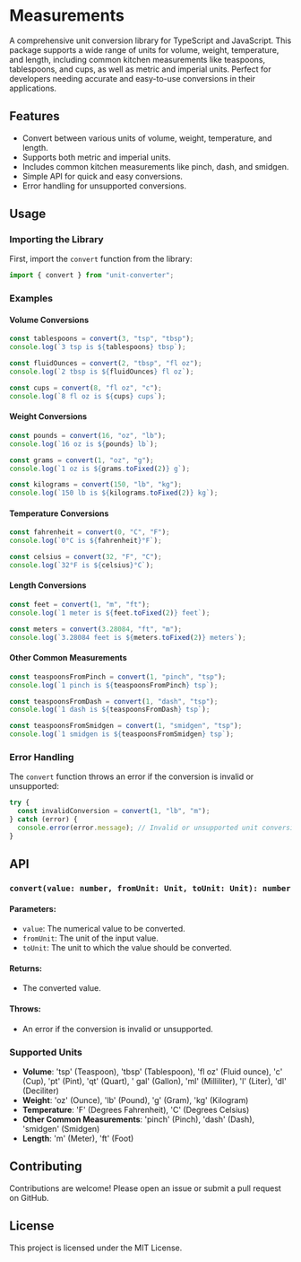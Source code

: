 # Measurements

A comprehensive unit conversion library for TypeScript and JavaScript. This
package supports a wide range of units for volume, weight, temperature, and
length, including common kitchen measurements like teaspoons, tablespoons, and
cups, as well as metric and imperial units. Perfect for developers needing
accurate and easy-to-use conversions in their applications.

## Features

- Convert between various units of volume, weight, temperature, and length.
- Supports both metric and imperial units.
- Includes common kitchen measurements like pinch, dash, and smidgen.
- Simple API for quick and easy conversions.
- Error handling for unsupported conversions.

## Usage

### Importing the Library

First, import the `convert` function from the library:

```typescript
import { convert } from "unit-converter";
```

### Examples

#### Volume Conversions

```typescript
const tablespoons = convert(3, "tsp", "tbsp");
console.log(`3 tsp is ${tablespoons} tbsp`);

const fluidOunces = convert(2, "tbsp", "fl oz");
console.log(`2 tbsp is ${fluidOunces} fl oz`);

const cups = convert(8, "fl oz", "c");
console.log(`8 fl oz is ${cups} cups`);
```

#### Weight Conversions

```typescript
const pounds = convert(16, "oz", "lb");
console.log(`16 oz is ${pounds} lb`);

const grams = convert(1, "oz", "g");
console.log(`1 oz is ${grams.toFixed(2)} g`);

const kilograms = convert(150, "lb", "kg");
console.log(`150 lb is ${kilograms.toFixed(2)} kg`);
```

#### Temperature Conversions

```typescript
const fahrenheit = convert(0, "C", "F");
console.log(`0°C is ${fahrenheit}°F`);

const celsius = convert(32, "F", "C");
console.log(`32°F is ${celsius}°C`);
```

#### Length Conversions

```typescript
const feet = convert(1, "m", "ft");
console.log(`1 meter is ${feet.toFixed(2)} feet`);

const meters = convert(3.28084, "ft", "m");
console.log(`3.28084 feet is ${meters.toFixed(2)} meters`);
```

#### Other Common Measurements

```typescript
const teaspoonsFromPinch = convert(1, "pinch", "tsp");
console.log(`1 pinch is ${teaspoonsFromPinch} tsp`);

const teaspoonsFromDash = convert(1, "dash", "tsp");
console.log(`1 dash is ${teaspoonsFromDash} tsp`);

const teaspoonsFromSmidgen = convert(1, "smidgen", "tsp");
console.log(`1 smidgen is ${teaspoonsFromSmidgen} tsp`);
```

### Error Handling

The `convert` function throws an error if the conversion is invalid or
unsupported:

```typescript
try {
  const invalidConversion = convert(1, "lb", "m");
} catch (error) {
  console.error(error.message); // Invalid or unsupported unit conversion.
}
```

## API

### `convert(value: number, fromUnit: Unit, toUnit: Unit): number`

#### Parameters:

- `value`: The numerical value to be converted.
- `fromUnit`: The unit of the input value.
- `toUnit`: The unit to which the value should be converted.

#### Returns:

- The converted value.

#### Throws:

- An error if the conversion is invalid or unsupported.

### Supported Units

- **Volume**: 'tsp' (Teaspoon), 'tbsp' (Tablespoon), 'fl oz' (Fluid ounce), 'c'
  (Cup), 'pt' (Pint), 'qt' (Quart), ' gal' (Gallon), 'ml' (Milliliter), 'l'
  (Liter), 'dl' (Deciliter)
- **Weight**: 'oz' (Ounce), 'lb' (Pound), 'g' (Gram), 'kg' (Kilogram)
- **Temperature**: 'F' (Degrees Fahrenheit), 'C' (Degrees Celsius)
- **Other Common Measurements**: 'pinch' (Pinch), 'dash' (Dash), 'smidgen'
  (Smidgen)
- **Length**: 'm' (Meter), 'ft' (Foot)

## Contributing

Contributions are welcome! Please open an issue or submit a pull request on
GitHub.

## License

This project is licensed under the MIT License.
